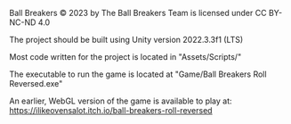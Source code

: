Ball Breakers © 2023 by The Ball Breakers Team is licensed under CC BY-NC-ND 4.0

The project should be built using Unity version 2022.3.3f1 (LTS)

Most code written for the project is located in "Assets/Scripts/"

The executable to run the game is located at "Game/Ball Breakers Roll Reversed.exe"

An earlier, WebGL version of the game is available to play at: https://ilikeovensalot.itch.io/ball-breakers-roll-reversed
